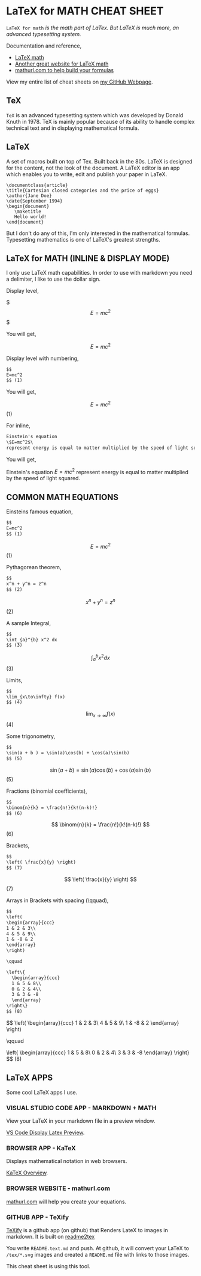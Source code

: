 # LaTeX for MATH CHEAT SHEET

`LaTeX for math` _is the math part of LaTex.  But LaTeX is much more,
an advanced typesetting system._

Documentation and reference,

* [LaTeX math](https://en.wikibooks.org/wiki/LaTeX/Mathematics)
* [Another great website for LaTeX math](https://www.overleaf.com/learn/latex/Mathematical_expressions)
* [mathurl.com to help build your formulas](http://mathurl.com/)

View my entire list of cheat sheets on
[my GitHub Webpage](https://jeffdecola.github.io/my-cheat-sheets/).

## TeX

`TeX` is an advanced typesetting system which was
developed by Donald Knuth in 1978. TeX is mainly popular
because of its ability to handle complex technical
text and in displaying mathematical formula.

## LaTeX

A set of macros built on top of Tex. Built back in the 80s.
LaTeX is designed for the content, not the look of the document.
A LaTeX editor is an app which enables you to write,
edit and publish your paper in LaTeX.

```
\documentclass{article}
\title{Cartesian closed categories and the price of eggs}
\author{Jane Doe}
\date{September 1994}
\begin{document}
   \maketitle
   Hello world!
\end{document}
```

But I don't do any of this, I'm only interested in
the mathematical formulas. Typesetting mathematics
is one of LaTeX's greatest strengths.

## LaTeX for MATH (INLINE & DISPLAY MODE)

I only use LaTeX math capabilities. In order to use with markdown
you need a delimiter, I like to use the dollar sign.

Display level,

\$
$$
E=mc^2
$$
\$

You will get,

$$
E=mc^2
$$

Display level with numbering,

```txt
$$
E=mc^2
$$ (1)
```

You will get,

$$
E=mc^2
$$ (1)

For inline,

```txt
Einstein's equation
\$E=mc^2$\
represent energy is equal to matter multiplied by the speed of light squared.
```

You will get,

Einstein's equation
$E=mc^2$
represent energy is equal to matter multiplied by the speed of light squared.

## COMMON MATH EQUATIONS

Einsteins famous equation,

```txt
$$
E=mc^2
$$ (1)
```

$$
E=mc^2
$$ (1)

Pythagorean theorem,

```txt
$$
x^n + y^n = z^n
$$ (2)
```

$$
x^n + y^n = z^n
$$ (2)

A sample Integral,

```txt
$$
\int_{a}^{b} x^2 dx
$$ (3)
```

$$
\int_{a}^{b} x^2 dx
$$ (3)

Limits,

```txt
$$
\lim_{x\to\infty} f(x)
$$ (4)
```

$$
\lim_{x\to\infty} f(x)
$$ (4)

Some trigonometry,

```txt
$$
\sin(a + b ) = \sin(a)\cos(b) + \cos(a)\sin(b)
$$ (5)
```

$$
\sin(a + b ) = \sin(a)\cos(b) + \cos(a)\sin(b)
$$ (5)

Fractions (binomial coefficients),

```txt
$$
\binom{n}{k} = \frac{n!}{k!(n-k)!}
$$ (6)
```

$$
\binom{n}{k} = \frac{n!}{k!(n-k)!}
$$ (6)

Brackets,

```txt
$$
\left( \frac{x}{y} \right)
$$ (7)
```

$$
\left( \frac{x}{y} \right)
$$ (7)

Arrays in Brackets with spacing (\qquad),

```txt
$$
\left(
\begin{array}{ccc}
1 & 2 & 3\\
4 & 5 & 9\\
1 & -8 & 2
\end{array}
\right)

\qquad

\left\{
  \begin{array}{ccc}
  1 & 5 & 8\\
  0 & 2 & 4\\
  3 & 3 & -8
  \end{array}
\right\}
$$ (8)
```

$$
\left(
\begin{array}{ccc}
1 & 2 & 3\\
4 & 5 & 9\\
1 & -8 & 2
\end{array}
\right)

\qquad

\left\{
  \begin{array}{ccc}
  1 & 5 & 8\\
  0 & 2 & 4\\
  3 & 3 & -8
  \end{array}
\right\}
$$ (8)

## LaTeX APPS

Some cool LaTeX apps I use.

### VISUAL STUDIO CODE APP - MARKDOWN + MATH

View your LaTeX in your markdown file in a preview window.

[VS Code Display Latex Preview](https://marketplace.visualstudio.com/items?itemName=goessner.mdmath).

### BROWSER APP - KaTeX

Displays mathematical notation in web browsers.

[KaTeX Overview](https://katex.org/docs/supported.html).

### BROWSER WEBSITE - mathurl.com

[mathurl.com](http://mathurl.com/)
will help you create your equations.

### GITHUB APP - TeXify

[TeXify](https://github.com/apps/texify)
is a github app (on github) that Renders LateX to images in markdown.
It is built on
[readme2tex](https://github.com/leegao/readme2tex)

You write `README.text.md` and push.
At github, it will convert your LaTeX to `/tex/*.svg` images and
created a `README.md` file with links to those images.

This cheat sheet is using this tool.
